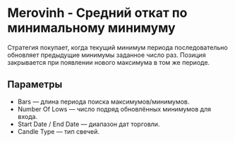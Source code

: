 # Merovinh - Средний откат по минимальному минимуму

Стратегия покупает, когда текущий минимум периода последовательно обновляет предыдущие минимумы заданное число раз. Позиция закрывается при появлении нового максимума в том же периоде.

## Параметры
- Bars — длина периода поиска максимумов/минимумов.
- Number Of Lows — число подряд обновлённых минимумов для входа.
- Start Date / End Date — диапазон дат торговли.
- Candle Type — тип свечей.
